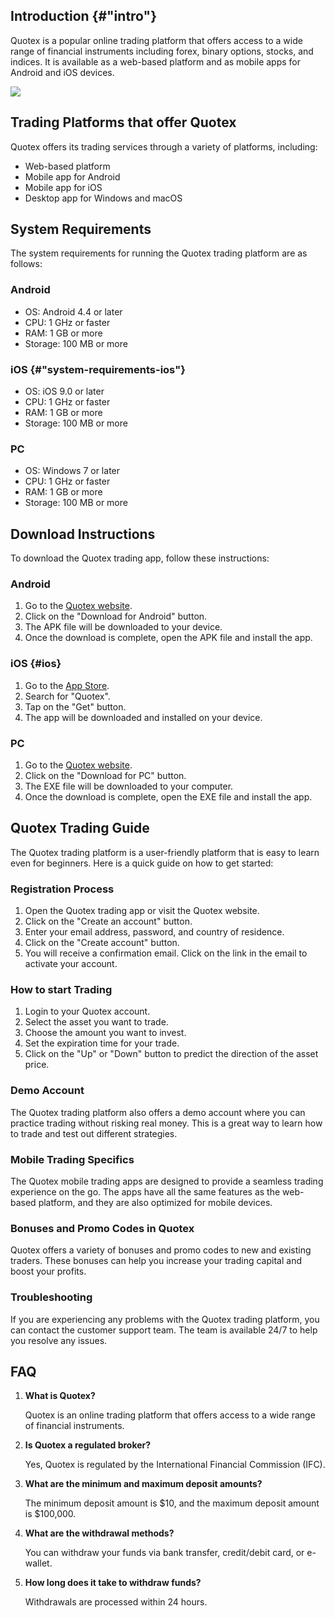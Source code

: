 ## Introduction {#"intro"}

Quotex is a popular online trading platform that offers access to a wide
range of financial instruments including forex, binary options, stocks,
and indices. It is available as a web-based platform and as mobile apps
for Android and iOS devices.

[![](https://static.quotex.io/files/10_en/300_250.jpg)](https://traff.sbs/brokerqxlid)

## Trading Platforms that offer Quotex

Quotex offers its trading services through a variety of platforms,
including:

-   Web-based platform
-   Mobile app for Android
-   Mobile app for iOS
-   Desktop app for Windows and macOS

## System Requirements

The system requirements for running the Quotex trading platform are as
follows:

### Android

-   OS: Android 4.4 or later
-   CPU: 1 GHz or faster
-   RAM: 1 GB or more
-   Storage: 100 MB or more

### iOS {#"system-requirements-ios"}

-   OS: iOS 9.0 or later
-   CPU: 1 GHz or faster
-   RAM: 1 GB or more
-   Storage: 100 MB or more

### PC

-   OS: Windows 7 or later
-   CPU: 1 GHz or faster
-   RAM: 1 GB or more
-   Storage: 100 MB or more

## Download Instructions

To download the Quotex trading app, follow these instructions:

### Android

1.  Go to the [Quotex website](\%22https://traff.sbs/quotexonelink\%22).
2.  Click on the "Download for Android" button.
3.  The APK file will be downloaded to your device.
4.  Once the download is complete, open the APK file and install the
    app.

### iOS {#ios}

1.  Go to the [App Store](\%22https://traff.sbs/quotexonelink\%22).
2.  Search for "Quotex".
3.  Tap on the "Get" button.
4.  The app will be downloaded and installed on your device.

### PC

1.  Go to the [Quotex website](\%22https://traff.sbs/quotexonelink\%22).
2.  Click on the "Download for PC" button.
3.  The EXE file will be downloaded to your computer.
4.  Once the download is complete, open the EXE file and install the
    app.

## Quotex Trading Guide

The Quotex trading platform is a user-friendly platform that is easy to
learn even for beginners. Here is a quick guide on how to get started:

### Registration Process

1.  Open the Quotex trading app or visit the Quotex website.
2.  Click on the "Create an account" button.
3.  Enter your email address, password, and country of residence.
4.  Click on the "Create account" button.
5.  You will receive a confirmation email. Click on the link in the
    email to activate your account.

### How to start Trading

1.  Login to your Quotex account.
2.  Select the asset you want to trade.
3.  Choose the amount you want to invest.
4.  Set the expiration time for your trade.
5.  Click on the "Up" or "Down" button to predict the
    direction of the asset price.

### Demo Account

The Quotex trading platform also offers a demo account where you can
practice trading without risking real money. This is a great way to
learn how to trade and test out different strategies.

### Mobile Trading Specifics

The Quotex mobile trading apps are designed to provide a seamless
trading experience on the go. The apps have all the same features as the
web-based platform, and they are also optimized for mobile devices.

### Bonuses and Promo Codes in Quotex

Quotex offers a variety of bonuses and promo codes to new and existing
traders. These bonuses can help you increase your trading capital and
boost your profits.

### Troubleshooting

If you are experiencing any problems with the Quotex trading platform,
you can contact the customer support team. The team is available 24/7 to
help you resolve any issues.

## FAQ

1.  **What is Quotex?**

    Quotex is an online trading platform that offers access to a wide
    range of financial instruments.

2.  **Is Quotex a regulated broker?**

    Yes, Quotex is regulated by the International Financial Commission
    (IFC).

3.  **What are the minimum and maximum deposit amounts?**

    The minimum deposit amount is \$10, and the maximum deposit amount
    is \$100,000.

4.  **What are the withdrawal methods?**

    You can withdraw your funds via bank transfer, credit/debit card, or
    e-wallet.

5.  **How long does it take to withdraw funds?**

    Withdrawals are processed within 24 hours.

